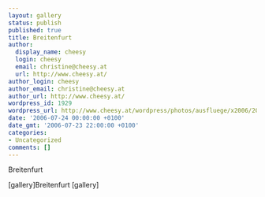 ```yaml
---
layout: gallery
status: publish
published: true
title: Breitenfurt
author:
  display_name: cheesy
  login: cheesy
  email: christine@cheesy.at
  url: http://www.cheesy.at/
author_login: cheesy
author_email: christine@cheesy.at
author_url: http://www.cheesy.at/
wordpress_id: 1929
wordpress_url: http://www.cheesy.at/wordpress/photos/ausfluege/x2006/2006-07-24/
date: '2006-07-24 00:00:00 +0100'
date_gmt: '2006-07-23 22:00:00 +0100'
categories:
- Uncategorized
comments: []
---
```

<!--:de-->Breitenfurt
[gallery]<!--:--><!--:en-->Breitenfurt
[gallery]<!--:-->
